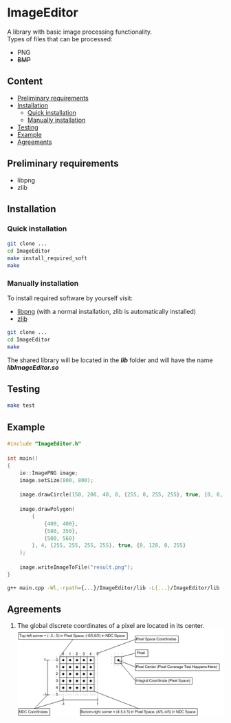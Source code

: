 # ImageEditor

A library with basic image processing functionality.  
Types of files that can be processed:
- PNG
- ~~BMP~~

## Сontent
- [Preliminary requirements](#preliminary-requirements)
- [Installation](#installation)
  - [Quick installation](#quick-installation)
  - [Manually installation](#manually-installation)
- [Testing](#testing)
- [Example](#example)
- [Agreements](#agreements)

<a name="preliminary-requirements"></a>
## Preliminary requirements
- libpng
- zlib


<a name="installation"></a>
## Installation

<a name="quick-installation"></a>
### Quick installation

```bash
git clone ...
cd ImageEditor
make install_required_soft
make
```

<a name="manually-installation"></a>
### Manually installation
To install required software by yourself visit:
- [libpng](https://github.com/pnggroup/libpng) (with a normal installation, zlib is automatically installed)
- [zlib](https://github.com/madler/zlib)

```bash
git clone ...
cd ImageEditor
make
```

The shared library will be located in the ***lib*** folder and will have the name ***libImageEditor.so***


<a name="testing"></a>
## Testing

```bash
make test
```

<a name="example"></a>
## Example

```C++
#include "ImageEditor.h"

int main()
{
    ie::ImagePNG image;
    image.setSize(800, 800);

    image.drawCircle(150, 200, 40, 8, {255, 0, 255, 255}, true, {0, 0, 255, 255});
    
    image.drawPolygon(
        {
            {400, 400},
            {580, 350},
            {500, 560}
        }, 4, {255, 255, 255, 255}, true, {0, 128, 0, 255}
    );

    image.writeImageToFile("result.png");
}
```

```bash
g++ main.cpp -Wl,-rpath={...}/ImageEditor/lib -L{...}/ImageEditor/lib -lImageEditor -I{...}/ImageEditor/include
```

<a name="agreements"></a>
## Agreements
  1. The global discrete coordinates of a pixel are located in its center.  
![Image alt](https://github.com/KirillMaltsev3341/Images/raw/main/Coordinates.png)
